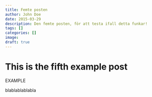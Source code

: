 ```yaml
---
title: Femte posten
author: John Doe
date: 2015-03-29
description: Den femte posten, för att testa ifall detta funkar!
tags: []
categories: []
image: 
draft: true
---
```

# This is the fifth example post

EXAMPLE

blablablablabla
